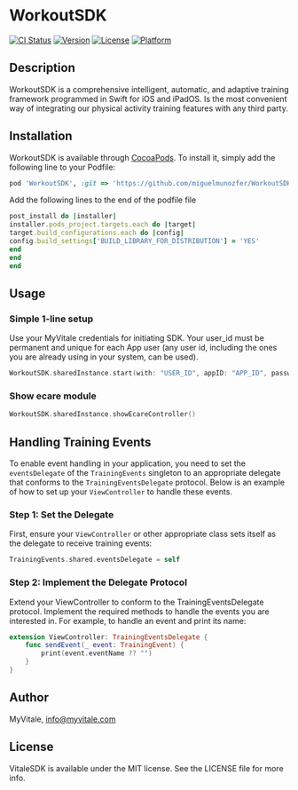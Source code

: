 # WorkoutSDK

[![CI Status](https://img.shields.io/travis/Miguel/VitaleSDK.svg?style=flat)](https://travis-ci.org/Miguel/VitaleSDK)
[![Version](https://img.shields.io/cocoapods/v/VitaleSDK.svg?style=flat)](https://cocoapods.org/pods/VitaleSDK)
[![License](https://img.shields.io/cocoapods/l/VitaleSDK.svg?style=flat)](https://cocoapods.org/pods/VitaleSDK)
[![Platform](https://img.shields.io/cocoapods/p/VitaleSDK.svg?style=flat)](https://cocoapods.org/pods/VitaleSDK)

## Description
WorkoutSDK is a comprehensive intelligent, automatic, and adaptive training framework programmed in
Swift for iOS and iPadOS. Is the most convenient way of integrating our physical activity training features
with any third party.

## Installation

WorkoutSDK is available through [CocoaPods](https://cocoapods.org). To install
it, simply add the following line to your Podfile:

```ruby
pod 'WorkoutSDK', :git => 'https://github.com/miguelmunozfer/WorkoutSDK'
```

Add the following lines to the end of the podfile file

```ruby
post_install do |installer|
installer.pods_project.targets.each do |target|
target.build_configurations.each do |config|
config.build_settings['BUILD_LIBRARY_FOR_DISTRIBUTION'] = 'YES'
end
end
end
```

## Usage

### Simple 1-line setup

Use your MyVitale credentials for initiating SDK. Your user_id must be permanent and unique for each App user (any user id, including the ones you are already using in your system,  can be used).

```swift
WorkoutSDK.sharedInstance.start(with: "USER_ID", appID: "APP_ID", password: "PASSWORD")

```

### Show ecare module


```swift
WorkoutSDK.sharedInstance.showEcareController()


```

## Handling Training Events

To enable event handling in your application, you need to set the `eventsDelegate` of the `TrainingEvents` singleton to an appropriate delegate that conforms to the `TrainingEventsDelegate` protocol. Below is an example of how to set up your `ViewController` to handle these events.

### Step 1: Set the Delegate

First, ensure your `ViewController` or other appropriate class sets itself as the delegate to receive training events:

```swift
TrainingEvents.shared.eventsDelegate = self

```

### Step 2: Implement the Delegate Protocol

Extend your ViewController to conform to the TrainingEventsDelegate protocol. Implement the required methods to handle the events you are interested in. For example, to handle an event and print its name:

```swift
extension ViewController: TrainingEventsDelegate {
    func sendEvent(_ event: TrainingEvent) {
        print(event.eventName ?? "")
    }
}

```


## Author

MyVitale, info@myvitale.com

## License

VitaleSDK is available under the MIT license. See the LICENSE file for more info.
